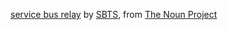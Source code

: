 [service bus relay](https://thenounproject.com/term/service-bus-relay/1716463) by [SBTS](https://thenounproject.com/sbts2018), from [The Noun Project](https://thenounproject.com/)